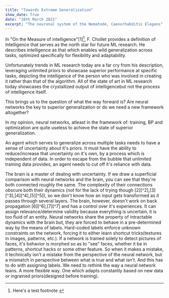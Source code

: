 ```yaml
---
title: "Towards Extreme Generalization"
show_date: True
date: "10th March 2021"
excerpt: "The neuronal system of the Nematode, Caenorhabditis Elegans"
---
```

In "On the Measure of intelligence"[1][^1], F. Chollet provides a definition of Intelligence that serves as the north star for future ML research. He describes intelligence as that which enables wild generalization across tasks, optimized specifically for flexibility and adaptability. 

Unfortunately trends in ML research today are a far cry from his description, leveraging unlimited priors to showcase superior performance at specific tasks, depicting the intelligence of the person who was involved in creating it rather than that of the algorithm. All of the state of art in ML research today showcases the crystallized output of intelligencebut not the process of intelligence itself. 

This brings us to the question of what the way forward is? Are neural networks the key to superior generalization or do we need a new framework altogether?

In my opinion, neural networks, atleast in the framework of: training, BP and optimization are quite useless to achieve the state of superior generalization.

An agent which serves to generalize across multiple tasks needs to have a sense of uncertainty about it's priors. It must have the ability to reduce/increase that uncertainty on it's own, by a process which is independent of data. In order to escape from the bubble that unlimited training data provides, an agent needs to cut off it's reliance with data. 

The brain is a master of dealing with uncertainty. If we draw a superficial comparison with neural networks and the brain, you can see that they're both connected roughly the same. The complexity of their connections obscure both their dynamics (not for the lack of trying though [2][^2],[3][^3],[4][^4],[5][^5]), so we don't know how an input gets transformed as it passes through several layers. The brain, however, doesn't work on back propagation [6][^6],[7][^7] and has a control over it's experiences. It can assign relevance/determine validity because everything is uncertain, it is too fluid of an entity. Neural networks share the property of intractable dynamics with the brain but, they are forced to behave in a pre-determined way by the means of labels. Hard-coded labels enforce unknown constraints on the network, forcing it to either learn shortcut tricks(textures in images, patterns, etc.). If a network is trained solely to detect pictures of faces, it's behavior is morphed so as to "see" faces, whether it be in patterns, shortcut hacks or some other feature. So when it makes a mistake, it technically isn't a mistake from the perspective of the neural network, but a mismatch in perspective between what is true and what isn't. And this has to do with assigning labels. We need to rethink the way a neural network leans. A more flexible way. One which adapts constantly based on new data or ingrained priors(designed before training).

[^1]: Here's a test footnote [](http://www.google.com)




